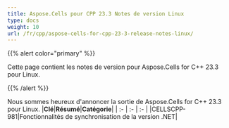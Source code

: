 ```yaml
---
title: Aspose.Cells pour CPP 23.3 Notes de version Linux
type: docs
weight: 10
url: /fr/cpp/aspose-cells-for-cpp-23-3-release-notes-linux/
---
```

{{% alert color="primary" %}}

Cette page contient les notes de version pour Aspose.Cells for C++ 23.3 pour Linux.

{{% /alert %}}

Nous sommes heureux d'annoncer la sortie de Aspose.Cells for C++ 23.3 pour Linux.
|**Clé**|**Résumé**|**Catégorie**|
| :- | :- | :- |
|CELLSCPP-981|Fonctionnalités de synchronisation de la version .NET|
